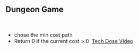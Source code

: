 ## Dungeon Game
​
- chose the min cost path
- Return 0 if the current cost > 0
​
[Tech Dose Video](https://youtu.be/4uUGxZXoR5o)